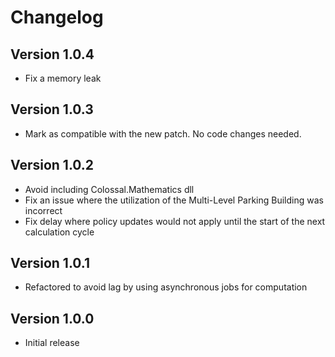 # Changelog

## Version 1.0.4

- Fix a memory leak

## Version 1.0.3

- Mark as compatible with the new patch. No code changes needed.

## Version 1.0.2

- Avoid including Colossal.Mathematics dll
- Fix an issue where the utilization of the Multi-Level Parking Building was incorrect
- Fix delay where policy updates would not apply until the start of the next calculation cycle

## Version 1.0.1

- Refactored to avoid lag by using asynchronous jobs for computation

## Version 1.0.0

- Initial release
